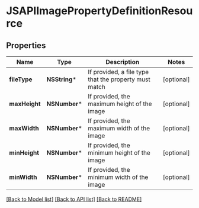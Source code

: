 # JSAPIImagePropertyDefinitionResource

## Properties
Name | Type | Description | Notes
------------ | ------------- | ------------- | -------------
**fileType** | **NSString*** | If provided, a file type that the property must match | [optional] 
**maxHeight** | **NSNumber*** | If provided, the maximum height of the image | [optional] 
**maxWidth** | **NSNumber*** | If provided, the maximum width of the image | [optional] 
**minHeight** | **NSNumber*** | If provided, the minimum height of the image | [optional] 
**minWidth** | **NSNumber*** | If provided, the minimum width of the image | [optional] 

[[Back to Model list]](../README.md#documentation-for-models) [[Back to API list]](../README.md#documentation-for-api-endpoints) [[Back to README]](../README.md)


